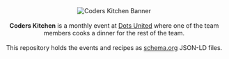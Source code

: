 <div align="center"><img src="https://rawgit.com/dotsunited/coders-kitchen/master/images/coders-kitchen.svg" alt="Coders Kitchen Banner" align="center" /></div>

<br />

<div align="center"><strong>Coders Kitchen</strong> is a monthly event at <a href="https://dotsunited.de">Dots United</a> where one of the team members cooks a dinner for the rest of the team.</div>

<br />

<div align="center">This repository holds the events and recipes as <a href="http://schema.org">schema.org</a> JSON-LD files.</div>
